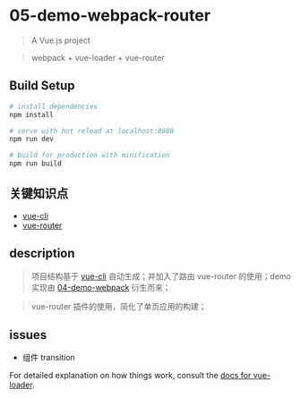 # 05-demo-webpack-router

> A Vue.js project

> webpack + vue-loader + vue-router

## Build Setup

``` bash
# install dependencies
npm install

# serve with hot reload at localhost:8080
npm run dev

# build for production with minification
npm run build
```

## 关键知识点

* [vue-cli](https://github.com/vuejs/vue-cli)
* [vue-router](http://vuejs.github.io/vue-router/zh-cn/index.html)

## description

> 项目结构基于 [vue-cli](https://github.com/vuejs/vue-cli) 自动生成；并加入了路由 vue-router 的使用；demo 实现由 [04-demo-webpack](https://github.com/WeiFei365-ls/vuejs/tree/master/04-demo-webpack) 衍生而来；

> vue-router 插件的使用，简化了单页应用的构建；

## issues

* 组件 transition

For detailed explanation on how things work, consult the [docs for vue-loader](http://vuejs.github.io/vue-loader).
